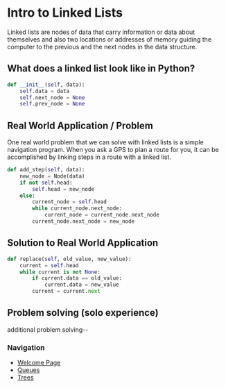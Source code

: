 # Intro to Linked Lists
Linked lists are nodes of data that carry information or data about themselves and also two locations or addresses of memory guiding the computer to the previous and the next nodes in the data structure.

## What does a linked list look like in Python?
```py
def __init__(self, data):
    self.data = data
    self.next_node = None
    self.prev_node = None
```

## Real World Application / Problem
One real world problem that we can solve with linked lists is a simple navigation program. When you ask a GPS to plan a route for you, it can be accomplished by linking steps in a route with a linked list.
```py
def add_step(self, data):
    new_node = Node(data)
    if not self.head:
        self.head = new_node
    else:
        current_node = self.head
        while current_node.next_node:
            current_node = current_node.next_node
        current_node.next_node = new_node
```

## Solution to Real World Application

```py
def replace(self, old_value, new_value):
    current = self.head
    while current is not None:
        if current.data == old_value:
            current.data = new_value
        current = current.next
```

## Problem solving (solo experience)

additional problem solving--


### Navigation
- [Welcome Page](welcome.md)
- [Queues](queues.md)
- [Trees](trees.md)